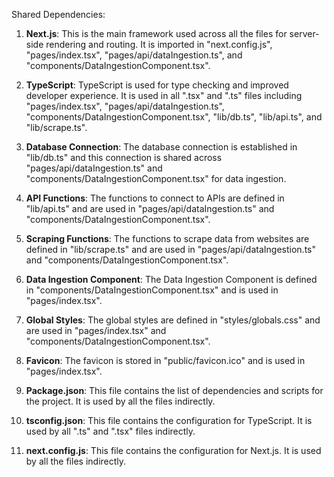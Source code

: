 Shared Dependencies:

1. **Next.js**: This is the main framework used across all the files for server-side rendering and routing. It is imported in "next.config.js", "pages/index.tsx", "pages/api/dataIngestion.ts", and "components/DataIngestionComponent.tsx".

2. **TypeScript**: TypeScript is used for type checking and improved developer experience. It is used in all ".tsx" and ".ts" files including "pages/index.tsx", "pages/api/dataIngestion.ts", "components/DataIngestionComponent.tsx", "lib/db.ts", "lib/api.ts", and "lib/scrape.ts".

3. **Database Connection**: The database connection is established in "lib/db.ts" and this connection is shared across "pages/api/dataIngestion.ts" and "components/DataIngestionComponent.tsx" for data ingestion.

4. **API Functions**: The functions to connect to APIs are defined in "lib/api.ts" and are used in "pages/api/dataIngestion.ts" and "components/DataIngestionComponent.tsx".

5. **Scraping Functions**: The functions to scrape data from websites are defined in "lib/scrape.ts" and are used in "pages/api/dataIngestion.ts" and "components/DataIngestionComponent.tsx".

6. **Data Ingestion Component**: The Data Ingestion Component is defined in "components/DataIngestionComponent.tsx" and is used in "pages/index.tsx".

7. **Global Styles**: The global styles are defined in "styles/globals.css" and are used in "pages/index.tsx" and "components/DataIngestionComponent.tsx".

8. **Favicon**: The favicon is stored in "public/favicon.ico" and is used in "pages/index.tsx".

9. **Package.json**: This file contains the list of dependencies and scripts for the project. It is used by all the files indirectly.

10. **tsconfig.json**: This file contains the configuration for TypeScript. It is used by all ".ts" and ".tsx" files indirectly.

11. **next.config.js**: This file contains the configuration for Next.js. It is used by all the files indirectly.